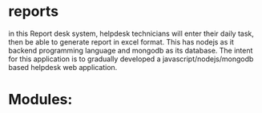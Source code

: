 # reports
in this Report desk system, helpdesk technicians will enter their daily task, then be able to generate report in excel format.
This has nodejs as it backend programming language and mongodb as its database. The intent for this application is to gradually
developed a javascript/nodejs/mongodb based helpdesk web application.

# Modules:

